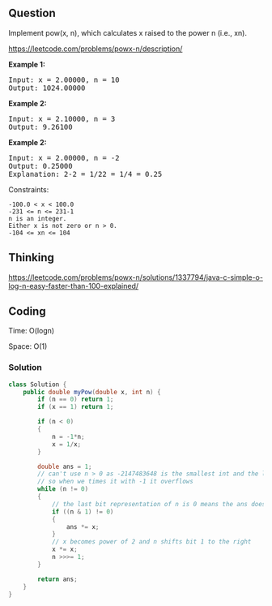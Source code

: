 ## Question
Implement pow(x, n), which calculates x raised to the power n (i.e., xn).

https://leetcode.com/problems/powx-n/description/

**Example 1:**
<pre>
Input: x = 2.00000, n = 10
Output: 1024.00000
</pre>

**Example 2:**
<pre>
Input: x = 2.10000, n = 3
Output: 9.26100
</pre>

**Example 2:**
<pre>
Input: x = 2.00000, n = -2
Output: 0.25000
Explanation: 2-2 = 1/22 = 1/4 = 0.25
</pre>

Constraints:

    -100.0 < x < 100.0
    -231 <= n <= 231-1
    n is an integer.
    Either x is not zero or n > 0.
    -104 <= xn <= 104


## Thinking
https://leetcode.com/problems/powx-n/solutions/1337794/java-c-simple-o-log-n-easy-faster-than-100-explained/

## Coding
Time: O(logn)

Space: O(1)

### Solution
```java
class Solution {
    public double myPow(double x, int n) {
        if (n == 0) return 1;
        if (x == 1) return 1;

        if (n < 0)
        {
            n = -1*n;
            x = 1/x;
        }

        double ans = 1;
        // can't use n > 0 as -2147483648 is the smallest int and the largest int is -2147483647
        // so when we times it with -1 it overflows
        while (n != 0)
        {
            // the last bit representation of n is 0 means the ans does not need that digit during multiplication
            if ((n & 1) != 0)
            {
                ans *= x;
            }
            // x becomes power of 2 and n shifts bit 1 to the right
            x *= x;
            n >>>= 1;
        }

        return ans;
    }
}
```